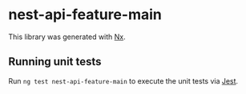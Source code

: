 # nest-api-feature-main

This library was generated with [Nx](https://nx.dev).

## Running unit tests

Run `ng test nest-api-feature-main` to execute the unit tests via [Jest](https://jestjs.io).
